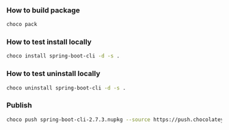 ### How to build package

```sh
choco pack
```

### How to test install locally

```sh
choco install spring-boot-cli -d -s .
```

### How to test uninstall locally

```sh
choco uninstall spring-boot-cli -d -s .
```

### Publish

```sh
choco push spring-boot-cli-2.7.3.nupkg --source https://push.chocolatey.org/
```
